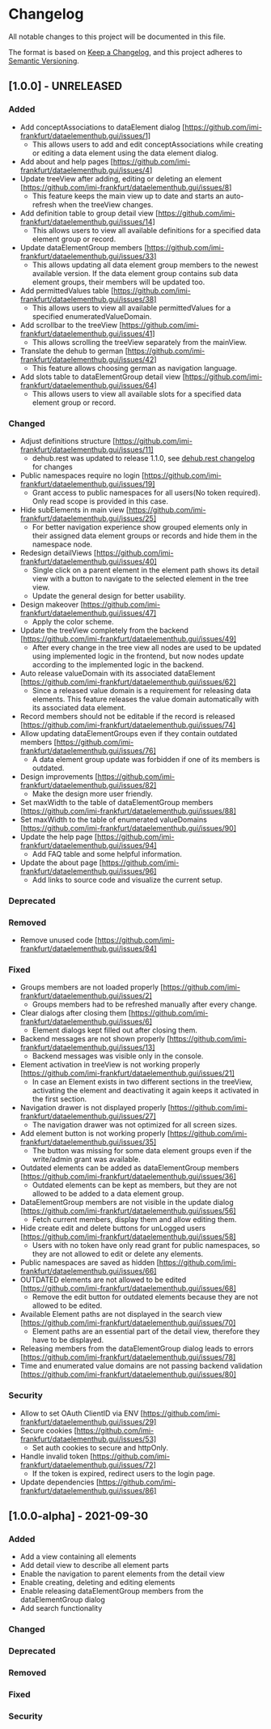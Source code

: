 # Changelog
All notable changes to this project will be documented in this file.

The format is based on [Keep a Changelog](https://keepachangelog.com/en/1.0.0/),
and this project adheres to [Semantic Versioning](https://semver.org/spec/v2.0.0.html).

## [1.0.0] - UNRELEASED
### Added
- Add conceptAssociations to dataElement dialog [https://github.com/imi-frankfurt/dataelementhub.gui/issues/1]
  - This allows users to add and edit conceptAssociations while creating or editing a data element using the data element dialog.
- Add about and help pages [https://github.com/imi-frankfurt/dataelementhub.gui/issues/4]
- Update treeView after adding, editing or deleting an element [https://github.com/imi-frankfurt/dataelementhub.gui/issues/8]
  - This feature keeps the main view up to date and starts an auto-refresh when the treeView changes.
- Add definition table to group detail view [https://github.com/imi-frankfurt/dataelementhub.gui/issues/14]
  - This allows users to view all available definitions for a specified data element group or record. 
- Update dataElementGroup members [https://github.com/imi-frankfurt/dataelementhub.gui/issues/33]
  - This allows updating all data element group members to the newest available version. If the data element group contains sub data element groups, their members will be updated too.
- Add permittedValues table [https://github.com/imi-frankfurt/dataelementhub.gui/issues/38]
  - This allows  users to view all available permittedValues for a specified enumeratedValueDomain.
- Add scrollbar to the treeView [https://github.com/imi-frankfurt/dataelementhub.gui/issues/41]
  - This allows scrolling the treeView separately from the mainView.
- Translate the dehub to german [https://github.com/imi-frankfurt/dataelementhub.gui/issues/42]
  - This feature allows choosing german as navigation language.
- Add slots table to dataElementGroup detail view [https://github.com/imi-frankfurt/dataelementhub.gui/issues/64]
  - This allows users to view all available slots for a specified data element group or record.

### Changed
- Adjust definitions structure [https://github.com/imi-frankfurt/dataelementhub.gui/issues/11]
  - dehub.rest was updated to release 1.1.0, see [dehub.rest changelog](https://github.com/imi-frankfurt/dataelementhub.rest/blob/master/CHANGELOG.md) for changes
- Public namespaces require no login [https://github.com/imi-frankfurt/dataelementhub.gui/issues/19]
  - Grant access to public namespaces for all users(No token required). Only read scope is provided in this case.
- Hide subElements in main view [https://github.com/imi-frankfurt/dataelementhub.gui/issues/25]
  - For better navigation experience show grouped elements only in their assigned data element groups or records and hide them in the namespace node.
- Redesign detailViews [https://github.com/imi-frankfurt/dataelementhub.gui/issues/40]
  - Single click on a parent element in the element path shows its detail view with a button to navigate to the selected element in the tree view.
  - Update the general design for better usability.
- Design makeover [https://github.com/imi-frankfurt/dataelementhub.gui/issues/47]
  - Apply the color scheme.
- Update the treeView completely from the backend [https://github.com/imi-frankfurt/dataelementhub.gui/issues/49]
  - After every change in the tree view all nodes are used to be updated using implemented logic in the frontend, but now nodes update according to the implemented logic in the backend.
- Auto release valueDomain with its associated dataElement [https://github.com/imi-frankfurt/dataelementhub.gui/issues/62]
  - Since a released value domain is a requirement for releasing data elements. This feature releases the value domain automatically with its associated data element.
- Record members should not be editable if the record is released [https://github.com/imi-frankfurt/dataelementhub.gui/issues/74]
- Allow updating dataElementGroups even if they contain outdated members [https://github.com/imi-frankfurt/dataelementhub.gui/issues/76]
  - A data element group update was forbidden if one of its members is outdated.  
- Design improvements [https://github.com/imi-frankfurt/dataelementhub.gui/issues/82]
  - Make the design more user friendly.
- Set maxWidth to the table of dataElementGroup members [https://github.com/imi-frankfurt/dataelementhub.gui/issues/88]
- Set maxWidth to the table of enumerated valueDomains [https://github.com/imi-frankfurt/dataelementhub.gui/issues/90]
- Update the help page [https://github.com/imi-frankfurt/dataelementhub.gui/issues/94]
  - Add FAQ table and some helpful information.
- Update the about page [https://github.com/imi-frankfurt/dataelementhub.gui/issues/96]
  - Add links to source code and visualize the current setup.

### Deprecated
### Removed
- Remove unused code [https://github.com/imi-frankfurt/dataelementhub.gui/issues/84]

### Fixed
- Groups members are not loaded properly [https://github.com/imi-frankfurt/dataelementhub.gui/issues/2]
  - Groups members had to be refreshed manually after every change.
- Clear dialogs after closing them [https://github.com/imi-frankfurt/dataelementhub.gui/issues/6]
  - Element dialogs kept filled out after closing them.
- Backend messages are not shown properly [https://github.com/imi-frankfurt/dataelementhub.gui/issues/13]
  - Backend messages was visible only in the console.
- Element activation in treeView is not working properly [https://github.com/imi-frankfurt/dataelementhub.gui/issues/21]
  - In case an Element exists in two different sections in the treeView, activating the element and deactivating it again keeps it activated in the first section.
- Navigation drawer is not displayed properly [https://github.com/imi-frankfurt/dataelementhub.gui/issues/27]
  - The navigation drawer was not optimized for all screen sizes.
- Add element button is not working properly [https://github.com/imi-frankfurt/dataelementhub.gui/issues/35]
  - The button was missing for some data element groups even if the write/admin grant was available.
- Outdated elements can be added as dataElementGroup members [https://github.com/imi-frankfurt/dataelementhub.gui/issues/36]
  - Outdated elements can be kept as members, but they are not allowed to be added to a data element group.
- DataElementGroup members are not visible in the update dialog [https://github.com/imi-frankfurt/dataelementhub.gui/issues/56]
  - Fetch current members, display them and allow editing them.
- Hide create edit and delete buttons for unLogged users [https://github.com/imi-frankfurt/dataelementhub.gui/issues/58]
  - Users with no token have only read grant for public namespaces, so they are not allowed to edit or delete any elements.
- Public namespaces are saved as hidden [https://github.com/imi-frankfurt/dataelementhub.gui/issues/66]
- OUTDATED elements are not allowed to be edited [https://github.com/imi-frankfurt/dataelementhub.gui/issues/68]
  - Remove the edit button for outdated elements because they are not allowed to be edited.
- Available Element paths are not displayed in the search view [https://github.com/imi-frankfurt/dataelementhub.gui/issues/70]
  - Element paths are an essential part of the detail view, therefore they have to be displayed.
- Releasing members from the dataElementGroup dialog leads to errors [https://github.com/imi-frankfurt/dataelementhub.gui/issues/78]
- Time and enumerated value domains are not passing backend validation [https://github.com/imi-frankfurt/dataelementhub.gui/issues/80]

### Security
- Allow to set OAuth ClientID via ENV [https://github.com/imi-frankfurt/dataelementhub.gui/issues/29]
- Secure cookies [https://github.com/imi-frankfurt/dataelementhub.gui/issues/53]
  - Set auth cookies to secure and httpOnly.
- Handle invalid token [https://github.com/imi-frankfurt/dataelementhub.gui/issues/72]
  - If the token is expired, redirect users to the login page.
- Update dependencies [https://github.com/imi-frankfurt/dataelementhub.gui/issues/86]

## [1.0.0-alpha] - 2021-09-30
### Added
- Add a view containing all elements
- Add detail view to describe all element parts
- Enable the navigation to parent elements from the detail view
- Enable creating, deleting and editing elements
- Enable releasing dataElementGroup members from the dataElementGroup dialog
- Add search functionality
### Changed
### Deprecated
### Removed
### Fixed
### Security

